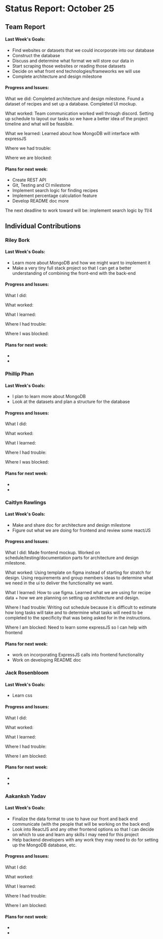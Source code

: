 # Status Report: October 25
## Team Report
#### Last Week's Goals:
- Find websites or datasets that we could incorporate into our database
- Construct the database
- Discuss and determine what format we will store our data in
- Start scraping those websites or reading those datasets
- Decide on what front end technologies/frameworks we will use
- Complete architecture and design milestone

#### Progress and Issues:
What we did: Completed architecture and design milestone. Found a dataset of recipes and set up a database. Completed UI mockup.

What worked: Team communication worked well through discord. Setting up schedule to layout our tasks so we have a better idea of the project timeline and what will be feasible.

What we learned: Learned about how MongoDB will interface with expressJS

Where we had trouble: 

Where we are blocked: 

#### Plans for next week:
- Create REST API
- Git, Testing and CI milestone
- Implement search logic for finding recipes
- Implement percentage calculation feature
- Develop README doc more

The next deadline to work toward will be: implement search logic by 11/4

## Individual Contributions
### Riley Bork
#### Last Week's Goals:
- Learn more about MongoDB and how we might want to implement it
- Make a very tiny full stack project so that I can get a better understanding of combining the front-end with the back-end

#### Progress and Issues:
What I did: 

What worked: 

What I learned: 

Where I had trouble: 

Where I was blocked: 

#### Plans for next week:
-
-

### Phillip Phan
#### Last Week's Goals:
- I plan to learn more about MongoDB
- Look at the datasets and plan a structure for the database

#### Progress and Issues:
What I did: 

What worked:

What I learned: 

Where I had trouble: 

Where I was blocked: 

#### Plans for next week:
-
-

### Caitlyn Rawlings
#### Last Week's Goals:
- Make and share doc for architecture and design milestone
- Figure out what we are doing for frontend and review some react/JS

#### Progress and Issues:
What I did: Made frontend mockup. Worked on schedule/testing/documentation parts for architecture and design milestone.

What worked: Using template on figma instead of starting for stratch for design. Using requirements and group members ideas to determine what we need in the ui to deliver the functionality we want.

What I learned: How to use figma. Learned what we are using for recipe data + how we are planning on setting up architecture and design. 

Where I had trouble: Writing out schedule because it is difficult to estimate how long tasks will take and to determine what tasks will need to be completed to the specificity that was being asked for in the instructions.

Where I am blocked: Need to learn some expressJS so I can help with frontend

#### Plans for next week:
- work on incorporating ExpressJS calls into frontend functionality
- Work on developing README doc

### Jack Rosenbloom
#### Last Week's Goals:
- Learn css

#### Progress and Issues:
What I did:

What worked: 

What I learned: 

Where I had trouble: 

Where I am blocked: 

#### Plans for next week:
-
-

### Aakanksh Yadav
#### Last Week's Goals:
- Finalize the data format to use to have our front and back end communicate (with the people that will be working on the back end)
- Look into ReactJS and any other frontend options so that I can decide on which to use and learn any skills I may need for this project
- Help backend developers with any work they may need to do for setting up the MongoDB database, etc.

#### Progress and Issues:
What I did: 

What worked: 

What I learned: 

Where I had trouble: 

Where I am blocked: 

#### Plans for next week:
-
-
